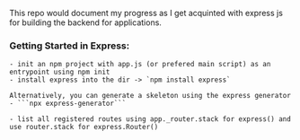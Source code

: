 This repo would document my progress as I get acquinted with express js for building the backend for applications.

### Getting Started in Express:
    - init an npm project with app.js (or prefered main script) as an entrypoint using npm init
    - install express into the dir -> `npm install express`

    Alternatively, you can generate a skeleton using the express generator
    - ```npx express-generator```

    - list all registered routes using app._router.stack for express() and use router.stack for express.Router()
